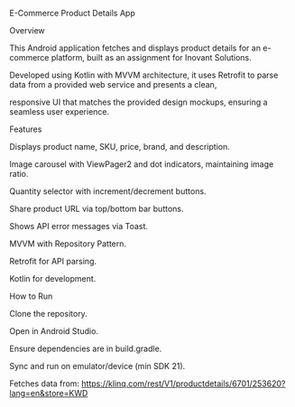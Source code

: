 E-Commerce Product Details App

Overview

This Android application fetches and displays product details for an e-commerce platform, built as an assignment for Inovant Solutions.

Developed using Kotlin with MVVM architecture, it uses Retrofit to parse data from a provided web service and presents a clean, 

responsive UI that matches the provided design mockups, ensuring a seamless user experience.

Features

Displays product name, SKU, price, brand, and description.

Image carousel with ViewPager2 and dot indicators, maintaining image ratio.

Quantity selector with increment/decrement buttons.

Share product URL via top/bottom bar buttons.

Shows API error messages via Toast.

MVVM with Repository Pattern.

Retrofit for API parsing.

Kotlin for development.


How to Run

Clone the repository.

Open in Android Studio.

Ensure dependencies are in build.gradle.

Sync and run on emulator/device (min SDK 21).

Fetches data from:
https://klinq.com/rest/V1/productdetails/6701/253620?lang=en&store=KWD


